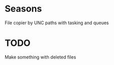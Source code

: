 # Seasons
File copier by UNC paths with tasking and queues

# TODO
Make something with deleted files
